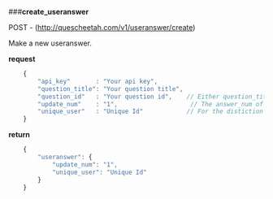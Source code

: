 ###**create_useranswer**


POST - (http://quescheetah.com/v1/useranswer/create)

Make a new useranswer.

**request**
```javascript 
    {
        "api_key"       : "Your api key",
        "question_title": "Your question title",
        "question_id"   : "Your question id",    // Either question_title and question_id is required.
        "update_num"    : "1",                    // The answer_num of answer
        "unique_user"   : "Unique Id"            // For the distiction between useranswers.
    }
```

**return**
```javascript 
    {
        "useranswer": {
            "update_num": "1",
            "unique_user": "Unique Id"
        }
    }
```